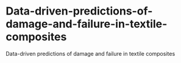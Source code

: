 # Data-driven-predictions-of-damage-and-failure-in-textile-composites
Data-driven predictions of damage and failure in textile composites
